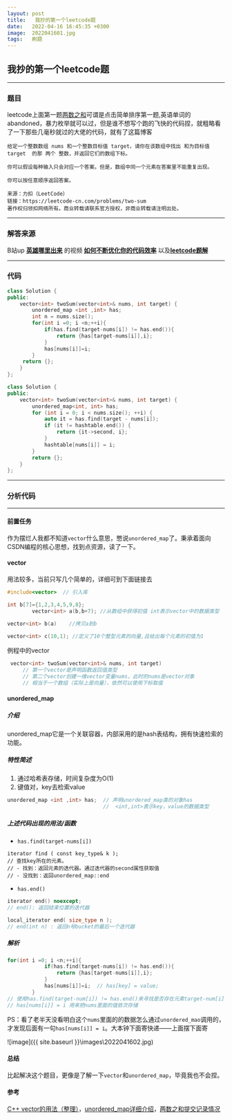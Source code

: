 ```yaml
---
layout: post
title:   我抄的第一个leetcode题
date:   2022-04-16 16:45:35 +0300
image:  2022041601.jpg
tags:   刷题
---
```


## 我抄的第一个leetcode题

***

### 题目

leetcode上面第一题[两数之和](https://leetcode-cn.com/problems/two-sum/)可谓是点击简单排序第一题,英语单词的abandoned，暴力枚举就可以过，但是谁不想写个跑的飞快的代码捏，就粗略看了一下那些几毫秒就过的大佬的代码，就有了这篇博客

```
给定一个整数数组 nums 和一个整数目标值 target，请你在该数组中找出 和为目标值 target  的那 两个 整数，并返回它们的数组下标。

你可以假设每种输入只会对应一个答案。但是，数组中同一个元素在答案里不能重复出现。

你可以按任意顺序返回答案。

来源：力扣（LeetCode）
链接：https://leetcode-cn.com/problems/two-sum
著作权归领扣网络所有。商业转载请联系官方授权，非商业转载请注明出处。
```

***

### 解答来源

B站up [**英雄哪里出来**](https://space.bilibili.com/319521269) 的视频 [**如何不断优化你的代码效率**](https://www.bilibili.com/video/BV1LZ4y167Us/?spm_id_from=333.788) 以及[**leetcode题解**](https://leetcode-cn.com/submissions/detail/300893887/)

***

### 代码

```c++
class Solution {
public:
    vector<int> twoSum(vector<int>& nums, int target) {
        unordered_map <int ,int> has;
        int n = nums.size();
        for(int i =0; i <n;++i){
            if(has.find(target-nums[i]) != has.end()){
                return {has[target-nums[i]],i};
            }
            has[nums[i]]=i;
        }
     return {};
    }
};
```

```c++
class Solution {
public:
    vector<int> twoSum(vector<int>& nums, int target) {
        unordered_map<int, int> has;
        for (int i = 0; i < nums.size(); ++i) {
            auto it = has.find(target - nums[i]);
            if (it != hashtable.end()) {
                return {it->second, i};
            }
            hashtable[nums[i]] = i;
        }
        return {};
    }
};
```

***

### 分析代码

***

#### 前置任务

作为摆烂人我都不知道`vector`什么意思，憋说`unordered_map`了。秉承着面向CSDN编程的核心思想，找到点资源，读了一下。

#### vector

用法较多，当前只写几个简单的，详细可到下面链接去

```c++
#include<vector>  // 引入库

int b[7]={1,2,3,4,5,9,8};
        vector<int> a(b,b+7); //从数组中获得初值 int表示vector中的数据类型

vector<int> b(a) 	//拷贝a到b 
    
vector<int> c(10,1); //定义了10个整型元素的向量,且给出每个元素的初值为1
```

例程中的vector

```c++
 vector<int> twoSum(vector<int>& nums, int target)
     // 第一个vector是声明函数返回值类型
     // 第二个vector创建一维vector变量nums，此时的nums是vector对象
     // 相当于一个数组（实际上是向量），依然可以使用下标取值
```

#### unordered_map

##### 介绍

unordered_map它是一个关联容器，内部采用的是hash表结构，拥有快速检索的功能。

##### 特性简述

1. 通过哈希表存储，时间复杂度为O(1)
2. 键值对，key去检索value

```c++
unordered_map <int ,int> has;  // 声明unordered_map类的对象has
							   //  <int,int>表示key，value的数据类型
```

##### 上述代码出现的用法/函数

- `has.find(target-nums[i])`

```
iterator find ( const key_type& k );    
// 查找key所在的元素。
// - 找到：返回元素的迭代器。通过迭代器的second属性获取值
// - 没找到：返回unordered_map::end
```

- `has.end()`

```c++
iterator end() noexcept;
// end(): 返回结束位置的迭代器

local_iterator end( size_type n );
// end(int n) : 返回n号bucket的最后一个迭代器
```

##### 解析

```c++
for(int i =0; i <n;++i){
            if(has.find(target-nums[i]) != has.end()){
                return {has[target-nums[i]],i};
            }
            has[nums[i]]=i;  // has[key] = value;
        }
// 使用has.find(target-num[i]) != has.end()来寻找是否存在元素target-num[i]
// has[nums[i]] = i 用来把nums里面的值依次存储
```

PS：看了老半天没看明白这个`nums`里面的的数据怎么通过`unordered_mao`调用的，才发现后面有一句`has[nums[i]] = i`。大本钟下面寄快递——上面摆下面寄

![image]({{ site.baseurl }}\images\2022041602.jpg)

#### 总结

比起解决这个题目，更像是了解一下`vector`和`unordered_map`，毕竟我也不会捏。

#### 参考

[C++ vector的用法（整理）](https://blog.csdn.net/wkq0825/article/details/82255984?ops_request_misc=%7B%22request%5Fid%22%3A%22165008275516780255296482%22%2C%22scm%22%3A%2220140713.130102334.pc%5Fall.%22%7D&request_id=165008275516780255296482&biz_id=0&utm_medium=distribute.pc_search_result.none-task-blog-2~all~first_rank_ecpm_v1~rank_v31_ecpm-3-82255984.142^v9^pc_search_result_cache,157^v4^control&utm_term=vector&spm=1018.2226.3001.4187)，[unordered_map详细介绍](https://blog.csdn.net/lizhengze1117/article/details/96728468?ops_request_misc=%7B%22request%5Fid%22%3A%22165008265416780255233400%22%2C%22scm%22%3A%2220140713.130102334.pc%5Fall.%22%7D&request_id=165008265416780255233400&biz_id=0&utm_medium=distribute.pc_search_result.none-task-blog-2~all~first_rank_ecpm_v1~rank_v31_ecpm-1-96728468.142^v9^pc_search_result_cache,157^v4^control&utm_term=unordered_map&spm=1018.2226.3001.4187)，[两数之和提交记录情况](https://leetcode-cn.com/submissions/detail/300893887/)